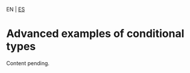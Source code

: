 <!-- MULTILANGUAJE MENU START -->
EN | [ES](https://lckpig.gitbook.io/es-practical-dev-handbook/typescript/conditional-mapped-types/advanced-examples)
<!-- MULTILANGUAJE MENU END -->

# Advanced examples of conditional types

Content pending. 